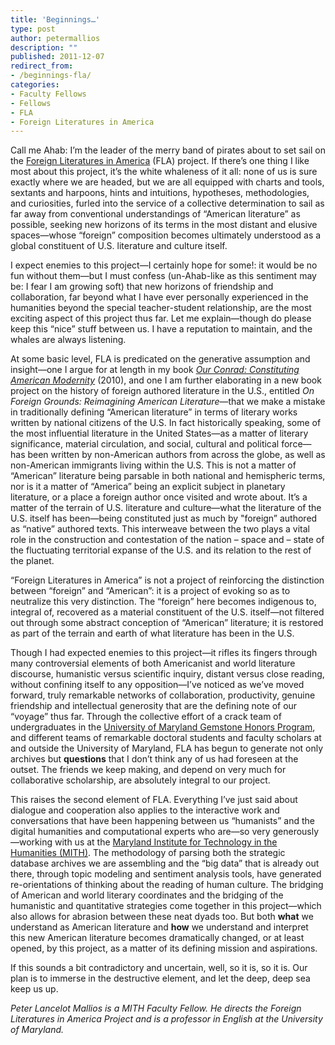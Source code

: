 ```yaml
---
title: 'Beginnings…'
type: post
author: petermallios
description: ""
published: 2011-12-07
redirect_from: 
- /beginnings-fla/
categories:
- Faculty Fellows
- Fellows
- FLA
- Foreign Literatures in America
---
```

Call me Ahab: I’m the leader of the merry band of pirates about to set sail on the [Foreign Literatures in America](http://mith.umd.edu/research/fla/ "Foreign Literatures in America") (FLA) project. If there’s one thing I like most about this project, it’s the white whaleness of it all: none of us is sure exactly where we are headed, but we are all equipped with charts and tools, sextants and harpoons, hints and intuitions, hypotheses, methodologies, and curiosities, furled into the service of a collective determination to sail as far away from conventional understandings of “American literature” as possible, seeking new horizons of its terms in the most distant and elusive spaces—whose “foreign” composition becomes ultimately understood as a global constituent of U.S. literature and culture itself.

I expect enemies to this project—I certainly hope for some!: it would be no fun without them—but I must confess (un-Ahab-like as this sentiment may be: I fear I am growing soft) that new horizons of friendship and collaboration, far beyond what I have ever personally experienced in the humanities beyond the special teacher-student relationship, are the most exciting aspect of this project thus far. Let me explain—though do please keep this “nice” stuff between us. I have a reputation to maintain, and the whales are always listening.

At some basic level, FLA is predicated on the generative assumption and insight—one I argue for at length in my book [_Our Conrad: Constituting American Modernity_](http://www.sup.org/book.cgi?id=12129) (2010), and one I am further elaborating in a new book project on the history of foreign authored literature in the U.S., entitled _On Foreign Grounds: Reimagining American Literature_—that we make a mistake in traditionally defining “American literature” in terms of literary works written by national citizens of the U.S. In fact historically speaking, some of the most influential literature in the United States—as a matter of literary significance, material circulation, and social, cultural and political force—has been written by non-American authors from across the globe, as well as non-American immigrants living within the U.S. This is not a matter of “American” literature being parsable in both national and hemispheric terms, nor is it a matter of “America” being an explicit subject in planetary literature, or a place a foreign author once visited and wrote about. It’s a matter of the terrain of U.S. literature and culture—what the literature of the U.S. itself has been—being constituted just as much by "foreign” authored as “native” authored texts. This interweave between the two plays a vital role in the construction and contestation of the nation – space and – state of the fluctuating territorial expanse of the U.S. and its relation to the rest of the planet.

“Foreign Literatures in America” is not a project of reinforcing the distinction between “foreign” and “American”: it is a project of evoking so as to neutralize this very distinction. The “foreign” here becomes indigenous to, integral of, recovered as a material constituent of the U.S. itself—not filtered out through some abstract conception of “American” literature; it is restored as part of the terrain and earth of what literature has been in the U.S.

Though I had expected enemies to this project—it rifles its fingers through many controversial elements of both Americanist and world literature discourse, humanistic versus scientific inquiry, distant versus close reading, without confining itself to any opposition—I’ve noticed as we’ve moved forward, truly remarkable networks of collaboration, productivity, genuine friendship and intellectual generosity that are the defining note of our “voyage” thus far. Through the collective effort of a crack team of undergraduates in the [University of Maryland Gemstone Honors Program](http://www.gemstone.umd.edu/), and different teams of remarkable doctoral students and faculty scholars at and outside the University of Maryland, FLA has begun to generate not only archives but **questions** that I don’t think any of us had foreseen at the outset. The friends we keep making, and depend on very much for collaborative scholarship, are absolutely integral to our project.

This raises the second element of FLA. Everything I’ve just said about dialogue and cooperation also applies to the interactive work and conversations that have been happening between us “humanists” and the digital humanities and computational experts who are—so very generously—working with us at the [Maryland Institute for Technology in the Humanities (MITH)](http://mith.umd.edu/). The methodology of parsing both the strategic database archives we are assembling and the “big data” that is already out there, through topic modeling and sentiment analysis tools, have generated re-orientations of thinking about the reading of human culture. The bridging of American and world literary coordinates and the bridging of the humanistic and quantitative strategies come together in this project—which also allows for abrasion between these neat dyads too. But both **what** we understand as American literature and **how** we understand and interpret this new American literature becomes dramatically changed, or at least opened, by this project, as a matter of its defining mission and aspirations.

If this sounds a bit contradictory and uncertain, well, so it is, so it is. Our plan is to immerse in the destructive element, and let the deep, deep sea keep us up.

_Peter Lancelot Mallios is a MITH Faculty Fellow. He directs the Foreign Literatures in America Project and is a professor in English at the University of Maryland._
